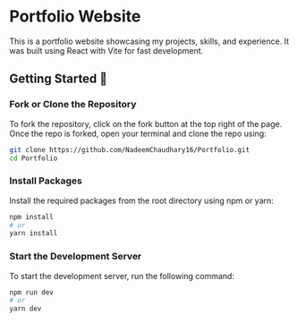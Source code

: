# Portfolio Website

This is a portfolio website showcasing my projects, skills, and experience. It was built using React with Vite for fast development.

## Getting Started 🎯

### Fork or Clone the Repository

To fork the repository, click on the fork button at the top right of the page. Once the repo is forked, open your terminal and clone the repo using:

```bash
git clone https://github.com/NadeemChaudhary16/Portfolio.git
cd Portfolio
```

### Install Packages

Install the required packages from the root directory using npm or yarn:

```bash
npm install
# or
yarn install
```

### Start the Development Server

To start the development server, run the following command:

```bash
npm run dev
# or
yarn dev
```




